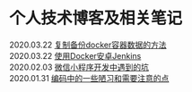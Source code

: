 # 个人技术博客及相关笔记
2020.03.22 [复制备份docker容器数据的方法](https://github.com/leniNikky/blogs/issues/3)  
2020.03.22 [使用Docker安卓Jenkins](https://github.com/leniNikky/blogs/issues/4)  
2020.02.03 [微信小程序开发中遇到的坑](https://github.com/leniNikky/blogs/issues/2)  
2020.01.31 [编码中的一些陋习和需要注意的点](https://github.com/leniNikky/blogs/issues/1)  
